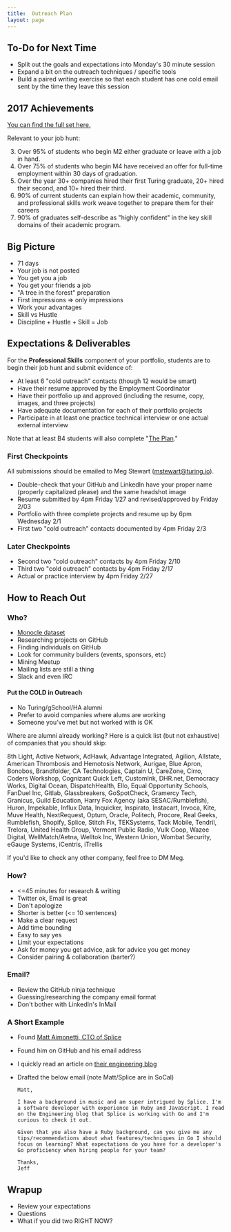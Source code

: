 ```yaml
---
title:  Outreach Plan
layout: page
---
```


## To-Do for Next Time

* Split out the goals and expectations into Monday's 30 minute session
* Expand a bit on the outreach techniques / specific tools
* Build a paired writing exercise so that each student has one cold email sent by the time they leave this session

## 2017 Achievements

[You can find the full set here.](https://github.com/turingschool/outcomes/blob/master/achievements/2017-year-end.markdown)

Relevant to your job hunt:

3. Over 95% of students who begin M2 either graduate or leave with a job in hand.
4. Over 75% of students who begin M4 have received an offer for full-time employment within 30 days of graduation.
5. Over the year 30+ companies hired their first Turing graduate, 20+ hired their second, and 10+ hired their third.
7. 90% of current students can explain how their academic, community, and professional skills work weave together to prepare them for their careers
8. 90% of graduates self-describe as "highly confident" in the key skill domains of their academic program.

## Big Picture

* 71 days
* Your job is not posted
* You get you a job
* You get your friends a job
* "A tree in the forest" preparation
* First impressions => only impressions
* Work your advantages
* Skill vs Hustle
* Discipline + Hustle + Skill = Job

## Expectations & Deliverables

For the **Professional Skills** component of your portfolio, students are to begin their job hunt and submit evidence of:

* At least 6 "cold outreach" contacts (though 12 would be smart)
* Have their resume approved by the Employment Coordinator
* Have their portfolio up and approved (including the resume, copy, images, and three projects)
* Have adequate documentation for each of their portfolio projects
* Participate in at least one practice technical interview or one actual external interview

Note that at least B4 students will also complete "[The Plan](http://backend.turing.io/module4/projects/the-plan/)."

### First Checkpoints

All submissions should be emailed to Meg Stewart (mstewart@turing.io).

* Double-check that your GitHub and LinkedIn have your proper name (properly capitalized please) and the same headshot image
* Resume submitted by 4pm Friday 1/27 and revised/approved by Friday 2/03
* Portfolio with three complete projects and resume up by 6pm Wednesday 2/1
* First two "cold outreach" contacts documented by 4pm Friday 2/3

### Later Checkpoints

* Second two "cold outreach" contacts by 4pm Friday 2/10
* Third two "cold outreach" contacts by 4pm Friday 2/17
* Actual or practice interview by 4pm Friday 2/27

## How to Reach Out

### Who?

* [Monocle dataset](https://github.com/turingschool/monocle/)
* Researching projects on GitHub
* Finding individuals on GitHub
* Look for community builders (events, sponsors, etc)
* Mining Meetup
* Mailing lists are still a thing
* Slack and even IRC

#### Put the **COLD** in Outreach

* No Turing/gSchool/HA alumni
* Prefer to avoid companies where alums are working
* Someone you've met but not worked with is OK

Where are alumni already working? Here is a quick list (but not exhaustive) of companies that you should skip:

8th Light, Active Network, AdHawk, Advantage Integrated, Agilion, Allstate, American Thrombosis and Hemotosis Network, Aurigae, Blue Apron, Bonobos, Brandfolder, CA Technologies, Captain U, CareZone, Cirro, Coders Workshop, Cognizant Quick Left, CustomInk, DHR.net, Democracy Works, Digital Ocean, DispatchHealth, Ello, Equal Opportunity Schools, FanDuel Inc, Gitlab, Glassbreakers, GoSpotCheck, Gramercy Tech, Granicus, Guild Education, Harry Fox Agency (aka SESAC/Rumblefish), Huron, Impekable, Influx Data, Inquicker, Inspirato, Instacart, Invoca, Kite, Muve Health, NextRequest, Optum, Oracle, Politech, Procore, Real Geeks, Rumblefish, Shopify, Splice, Stitch Fix, TEKSystems, Tack Mobile, Tendril, Trelora, United Health Group, Vermont Public Radio, Vulk Coop, Wazee Digital, WellMatch/Aetna, Welltok Inc, Western Union, Wombat Security, eGauge Systems, iCentris, iTrellis

If you'd like to check any other company, feel free to DM Meg.

### How?

* <=45 minutes for research & writing
* Twitter ok, Email is great
* Don't apologize
* Shorter is better (<= 10 sentences)
* Make a clear request
* Add time bounding
* Easy to say yes
* Limit your expectations
* Ask for money you get advice, ask for advice you get money
* Consider pairing & collaboration (barter?)

### Email?

* Review the GitHub ninja technique
* Guessing/researching the company email format
* Don't bother with LinkedIn's InMail

### A Short Example

* Found [Matt Aimonetti, CTO of Splice](https://matt.aimonetti.net/)
* Found him on GitHub and his email address
* I quickly read an article on [their engineering blog](https://splice.com/blog/category/engineering/)
* Drafted the below email (note Matt/Splice are in SoCal)

      Matt,

      I have a background in music and am super intrigued by Splice. I'm a software developer with experience in Ruby and JavaScript. I read on the Engineering blog that Splice is working with Go and I'm curious to check it out.

      Given that you also have a Ruby background, can you give me any tips/recommendations about what features/techniques in Go I should focus on learning? What expectations do you have for a developer's Go proficiency when hiring people for your team?

      Thanks,
      Jeff

## Wrapup

* Review your expectations
* Questions
* What if you did two RIGHT NOW?
